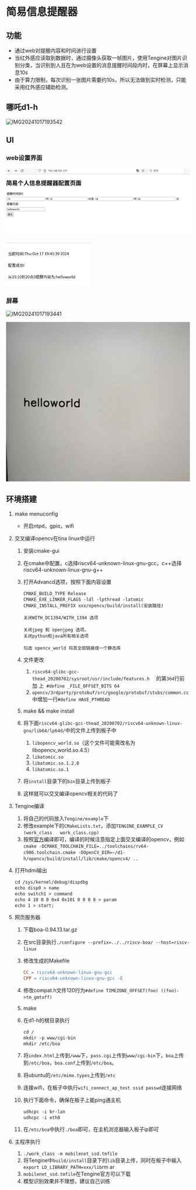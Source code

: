 # 简易信息提醒器

## 功能

- 通过web对提醒内容和时间进行设置
- 当红外感应读取到数据时，通过摄像头获取一帧图片，使用Tengine对图片识别分类，当识别到人且在为web设置的消息提醒时间段内时，在屏幕上显示消息10s
- 由于算力限制，每次识别一张图片需要约10s，所以无法做到实时检测，只能采用红外感应辅助检测。

## 哪吒d1-h

![IMG20241017193542](./pic/IMG20241017193542.jpg)



## UI

### web设置界面

![image-20241017194132100](./pic/image-20241017194132100.png)

<img src="./pic/image-20241017194154455.png" alt="image-20241017194154455" style="zoom:33%;" />

### 屏幕

![IMG20241017193441](./pic/IMG20241017193441.jpg)



![image-20241017203034386](./pic/image-20241017203034386.png)

## 环境搭建

1. make menuconfig
   - 开启ntpd，gpio，wifi

2. 交叉编译opencv在tina linux中运行

   1. 安装cmake-gui

   2. 在cmake中配置，c选择riscv64-unknown-linux-gnu-gcc，c++选择riscv64-unknown-linux-gnu-g++

   3. 打开Advancd选项，按照下面内容设置

      ```
      CMAKE_BUILD_TYPE Release
      CMAKE_EXE_LINKER_FLAGS -ldl -lpthread -latomic
      CMAKE_INSTALL_PREFIX xxx/opencv/build/install(安装路径)
      
      关闭WITH_DC1394/WITH_1394 选项
      
      关闭jpeg 和 openjpeg 选项。
      关闭python和java所有相关选项
      
      勾选 opencv_world 将其全部链接成一个静态库
      ```

   4. 文件更改

      1. `riscv64-glibc-gcc-thead_20200702/sysroot/usr/include/features.h  ` 的第`364`行前 加 上` #define _FILE_OFFSET_BITS 64`
      2. `opencv/3rdparty/protobuf/src/google/protobuf/stubs/common.cc` 中增加一行`#define HAVE_PTHREAD`

   5. make && make install

   6. 将下面`riscv64-glibc-gcc-thead_20200702/riscv64-unknown-linux-gnu/lib64/lp64d/`中的文件上传到板子中

      1. `libopencv_world.so`（这个文件可能需改名为libopencv_world.so.4.5）
      2. `libatomic.so`
      3. `libatomic.so.1.2.0`
      4. `libatomic.so.1`

   7. 将`install`目录下的`bin`目录上传到板子

   8. 这样就可以交叉编译opencv相关的代码了

3. Tengine编译

   1. 将自己的代码放入`Tengine/example`下
   2. 修改example下的`CMakeLists.txt`，添加`TENGINE_EXAMPLE_CV (work_class   work_class.cpp)`
   3. 按照[官方](https://github.com/OAID/Tengine/tree/tengine-lite)编译即可，编译的时候注意指定上面交叉编译的opencv，例如`cmake -DCMAKE_TOOLCHAIN_FILE=../toolchains/rv64-c906.toolchain.cmake -DOpenCV_DIR=~/d1-h/opencv/build/install/lib/cmake/opencv4/ ..`

4. 打开hdmi输出

   ```shell
   cd /sys/kernel/debug/dispdbg
   echo disp0 > name
   echo switch1 > command
   echo 4 10 0 0 0x4 0x101 0 0 0 8 > param
   echo 1 > start;
   ```

5. 网页服务器

   1. 下载boa-0.94.13.tar.gz

   2. 在src目录执行`./configure --prefix=../../riscv-boa/ --host=riscv-linux`

   3. 修改生成的Makefile

      ```makefile
      CC = riscv64-unknown-linux-gnu-gcc
      CPP = riscv64-unknown-linux-gnu-gcc -E
      ```

   4. 修改compat.h文件120行为`#define TIMEZONE_OFFSET(foo) ((foo)->tm_gmtoff)`

   5. make

   6. 在d1-h的根目录执行

      ```shell
      cd /
      mkdir -p www/cgi-bin
      mkdir /etc/boa
      ```

   6. 将`index.html`上传到`/www`下，`pass.cgi`上传到`www/cgi-bin`下，`boa`上传到`/etc/boa`，`boa.conf`上传到`/etc/boa`。

   7. 将ubuntu的`/etc/mime.types`上传到`/etc`

   8. 连接wifi，在板子中执行`wifi_connect_ap_test ssid passwd`连接网络

   9. 执行下面命令，确保在板子上能ping通主机

      ```shell
      udhcpc -i br-lan
      udhcpc -i eth0 
      ```

   10. 在`/etc/boa`中执行`./boa`即可，在主机浏览器输入板子ip即可

6. 主程序执行
   1. `./work_class -m mobilenet_ssd.tmfile `
   2. 将Tengine中`build/install`目录下的`lib`目录上传，同时在板子中输入`export LD_LIBRARY_PATH=xxx/lib`rm ar
   3. `mobilenet_ssd.tmfile`在Tengine官方可以下载
   4. 模型识别效果并不理想，建议自己训练